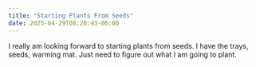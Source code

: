```yaml
---
title: "Starting Plants From Seeds"
date: 2025-04-29T08:20:43-06:00
---
```

I really am looking forward to starting plants from seeds. I have the trays, seeds, warming mat. Just need to figure out what I am going to plant.
